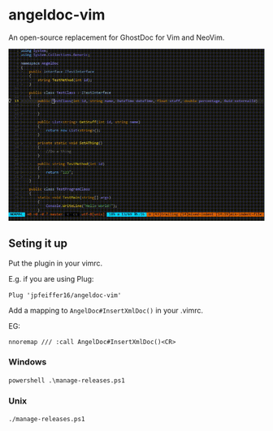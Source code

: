 # angeldoc-vim

An open-source replacement for GhostDoc for Vim and NeoVim.

![Demo](assets/AngelDoc.gif)


## Seting it up
Put the plugin in your vimrc.

E.g. if you are using Plug:

`Plug 'jpfeiffer16/angeldoc-vim'`

Add a mapping to `AngelDoc#InsertXmlDoc()` in your .vimrc.

EG:
```
nnoremap /// :call AngelDoc#InsertXmlDoc()<CR>
```

### Windows

`powershell .\manage-releases.ps1`

### Unix

`./manage-releases.ps1`
